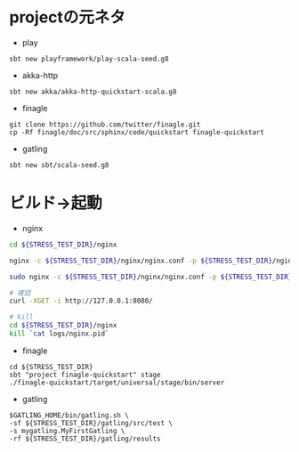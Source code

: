 
# projectの元ネタ

* play

```
sbt new playframework/play-scala-seed.g8
```

* akka-http

```
sbt new akka/akka-http-quickstart-scala.g8
```

* finagle

```
git clone https://github.com/twitter/finagle.git
cp -Rf finagle/doc/src/sphinx/code/quickstart finagle-quickstart
```

* gatling

```
sbt new sbt/scala-seed.g8
```

# ビルド->起動

* nginx

```bash
cd ${STRESS_TEST_DIR}/nginx

nginx -c ${STRESS_TEST_DIR}/nginx/nginx.conf -p ${STRESS_TEST_DIR}/nginx

sudo nginx -c ${STRESS_TEST_DIR}/nginx/nginx.conf -p ${STRESS_TEST_DIR}/nginx -g "user ec2-user;"

# 確認
curl -XGET -i http://127.0.0.1:8080/

# kill
cd ${STRESS_TEST_DIR}/nginx
kill `cat logs/nginx.pid` 
```

* finagle
```
cd ${STRESS_TEST_DIR}
sbt "project finagle-quickstart" stage
./finagle-quickstart/target/universal/stage/bin/server
```

* gatling
```
$GATLING_HOME/bin/gatling.sh \
-sf ${STRESS_TEST_DIR}/gatling/src/test \
-s mygatling.MyFirstGatling \
-rf ${STRESS_TEST_DIR}/gatling/results
```

